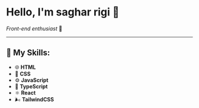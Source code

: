 # Hello, I'm saghar rigi 👋
*Front-end enthusiast* 🎉


---

## 🌱 My Skills:
- 🌐 **HTML**
- 🎨 **CSS**
- ⚙️ **JavaScript**
- 📝 **TypeScript**
- ⚛️ **React**
- 🌬️ **TailwindCSS**
